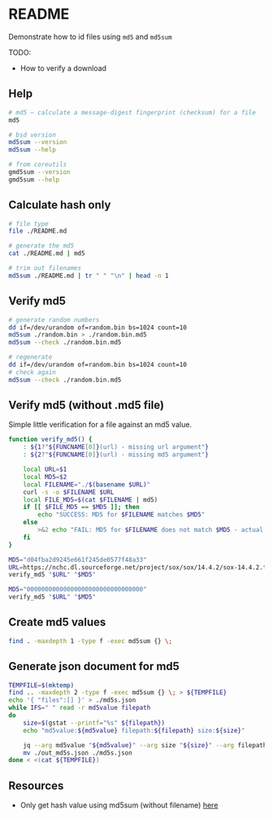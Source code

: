 # README

Demonstrate how to id files using `md5` and `md5sum`

TODO:

* How to verify a download

## Help

```sh
# md5 – calculate a message-digest fingerprint (checksum) for a file
md5

# bsd version
md5sum --version
md5sum --help

# from coreutils
gmd5sum --version
gmd5sum --help
```

## Calculate hash only

```sh
# file type
file ./README.md  

# generate the md5
cat ./README.md | md5 

# trim out filenames
md5sum ./README.md | tr " " "\n" | head -n 1   
```

## Verify md5

```sh
# generate random numbers
dd if=/dev/urandom of=random.bin bs=1024 count=10
md5sum ./random.bin > ./random.bin.md5
md5sum --check ./random.bin.md5 

# regenerate
dd if=/dev/urandom of=random.bin bs=1024 count=10
# check again
md5sum --check ./random.bin.md5 
```

## Verify md5 (without .md5 file)

Simple little verification for a file against an md5 value.  

```sh
function verify_md5() {
    : ${1?"${FUNCNAME[0]}(url) - missing url argument"}
    : ${2?"${FUNCNAME[0]}(url) - missing md5 argument"}

    local URL=$1
    local MD5=$2
    local FILENAME="./$(basename $URL)"
    curl -s -o $FILENAME $URL 
    local FILE_MD5=$(cat $FILENAME | md5)
    if [[ $FILE_MD5 == $MD5 ]]; then
        echo "SUCCESS: MD5 for $FILENAME matches $MD5"
    else
        >&2 echo "FAIL: MD5 for $FILENAME does not match $MD5 - actual $FILE_MD5"
    fi 
}

MD5="d04fba2d9245e661f245de0577f48a33"
URL=https://nchc.dl.sourceforge.net/project/sox/sox/14.4.2/sox-14.4.2.tar.gz 
verify_md5 "$URL" "$MD5"

MD5="00000000000000000000000000000000"
verify_md5 "$URL" "$MD5"
```

## Create md5 values

```sh
find . -maxdepth 1 -type f -exec md5sum {} \; 
```

## Generate json document for md5

```sh
TEMPFILE=$(mktemp)
find .. -maxdepth 2 -type f -exec md5sum {} \; > ${TEMPFILE}
echo '{ "files":[] }' > ./md5s.json
while IFS=" " read -r md5value filepath
do
    size=$(gstat --printf="%s" ${filepath})
    echo "md5value:${md5value} filepath:${filepath} size:${size}"

    jq --arg md5value "${md5value}" --arg size "${size}" --arg filepath "${filepath}" '.files += [{md5: $md5value, filepath: $filepath, size: $size}]' ./md5s.json > ./out_md5s.json
    mv ./out_md5s.json ./md5s.json
done < <(cat ${TEMPFILE})
```

## Resources

* Only get hash value using md5sum (without filename) [here](https://stackoverflow.com/questions/3679296/only-get-hash-value-using-md5sum-without-filename)
